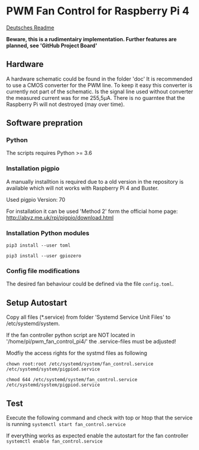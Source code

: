 # PWM Fan Control for Raspberry Pi 4

[Deutsches Readme](https://github.com/Hofei90/pwm_fan_control_pi4/blob/master/README_GERMAN.md)

__Beware, this is a rudimentairy implementation. Further features are planned, see 'GitHub Project Board'__

## Hardware
A hardware schematic could be found in the folder 'doc'
It is recommended to use a CMOS converter for the PWM line.
To keep it easy this converter is currently not part of the schematic.
Is the signal line used without converter the measured current was for me 255,5µA.
There is no guarntee that the Raspberry Pi will not destroyed (may over time).

## Software prepration
### Python
The scripts requires Python >= 3.6

### Installation pigpio
A manually installtion is required due to a old version in the repository is available which will not works with Raspberry Pi 4 and Buster.

Used pigpio Version: 70

For installation it can be used 'Method 2' form the official home page: http://abyz.me.uk/rpi/pigpio/download.html

### Installation Python modules
`pip3 install --user toml`

`pip3 install --user gpiozero`

### Config file modifications
The desired fan behaviour could be defined via the file `config.toml`.

## Setup Autostart
Copy all files (\*.service) from folder 'Systemd Service Unit Files' to /etc/systemd/system.

If the fan controller python script are NOT located in '/home/pi/pwm_fan_control_pi4/' the .service-files must be adjusted!

Modfiy the access rights for the systmd files as following

`chown root:root /etc/systemd/system/fan_control.service /etc/systemd/system/pigpiod.service`

`chmod 644 /etc/systemd/system/fan_control.service /etc/systemd/system/pigpiod.service`

## Test
Execute the following command and check with top or htop that the service is running
`systemctl start fan_control.service`

If everything works as expected enable the autostart for the fan controller
`systemctl enable fan_control.service`
